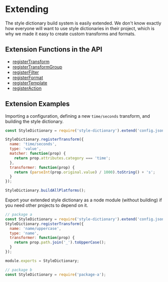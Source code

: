 # Extending

The style dictionary build system is easily extended. We don't know exactly how everyone will want to use style dictionaries in their project, which is why we made it easy to create custom transforms and formats.

## Extension Functions in the API
* [registerTransform](api.md#registertransform)
* [registerTransformGroup](api.md#registertransformgroup)
* [registerFilter](api.md#registerfilter)
* [registerFormat](api.md#registerformat)
* [registerTemplate](api.md#registertemplate)
* [registerAction](api.md#registeraction)

## Extension Examples
Importing a configuration, defining a new `time/seconds` transform, and building the style dictionary.

```javascript
const StyleDictionary = require('style-dictionary').extend('config.json');

StyleDictionary.registerTransform({
  name: 'time/seconds',
  type: 'value',
  matcher: function(prop) {
    return prop.attributes.category === 'time';
  },
  transformer: function(prop) {
    return (parseInt(prop.original.value) / 1000).toString() + 's';
  }
});

StyleDictionary.buildAllPlatforms();
```


Export your extended style dictionary as a node module (without building) if you need other projects to depend on it.

```javascript
// package a
const StyleDictionary = require('style-dictionary').extend('config.json');
StyleDictionary.registerTransform({
  name: 'name/uppercase',
  type: 'name',
  transformer: function(prop) {
    return prop.path.join('_').toUpperCase();
  }
});

module.exports = StyleDictionary;

// package b
const StyleDictionary = require('package-a');
```
